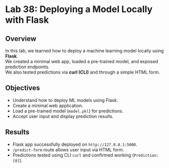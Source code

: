 # Lab 38: Deploying a Model Locally with Flask

## Overview
In this lab, we learned how to deploy a machine learning model locally using **Flask**.  
We created a minimal web app, loaded a pre-trained model, and exposed prediction endpoints.  
We also tested predictions via **curl (CLI)** and through a simple HTML form.

## Objectives
- Understand how to deploy ML models using Flask.
- Create a minimal web application.
- Load a pre-trained model (`model.pkl`) for predictions.
- Accept user input and display prediction results.

## Results
- Flask app successfully deployed on `http://127.0.0.1:5000`.
- `/predict-form` route allows user input via HTML form.
- Predictions tested using CLI `curl` and confirmed working (`Prediction: [0]`).
